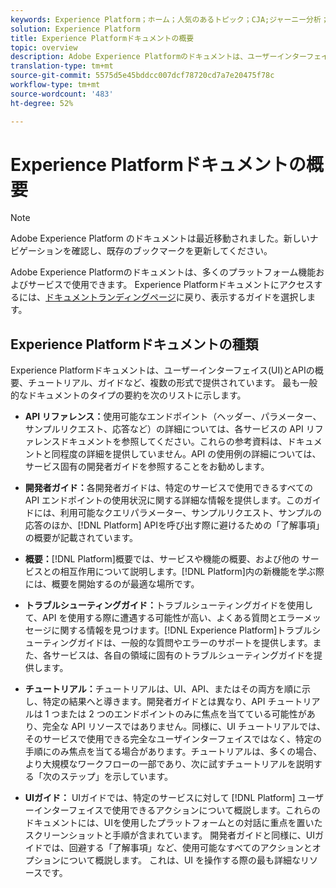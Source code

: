 ```yaml
---
keywords: Experience Platform；ホーム；人気のあるトピック；CJA;ジャーニー分析；顧客ジャーニー分析；キャンペーンの調整；オーケストレーション；顧客ジャーニー;ジャーニー;ジャーニーの調整；機能；ワークフロー
solution: Experience Platform
title: Experience Platformドキュメントの概要
topic: overview
description: Adobe Experience Platformのドキュメントは、ユーザーインターフェイスと API の両方の概要、チュートリアル、ガイドなど、複数の形式で提供されています。Experience Platformサービスで使用できる最も一般的なドキュメントの種類を簡単に説明します。
translation-type: tm+mt
source-git-commit: 5575d5e45bddcc007dcf78720cd7a7e20475f78c
workflow-type: tm+mt
source-wordcount: '483'
ht-degree: 52%

---
```



# Experience Platformドキュメントの概要

>[!NOTE]
>
>Adobe Experience Platform のドキュメントは最近移動されました。新しいナビゲーションを確認し、既存のブックマークを更新してください。

Adobe Experience Platformのドキュメントは、多くのプラットフォーム機能およびサービスで使用できます。 Experience Platformドキュメントにアクセスするには、[ドキュメントランディングページ](https://experienceleague.adobe.com/docs/experience-platform.html)に戻り、表示するガイドを選択します。

## Experience Platformドキュメントの種類

Experience Platformドキュメントは、ユーザーインターフェイス(UI)とAPIの概要、チュートリアル、ガイドなど、複数の形式で提供されています。 最も一般的なドキュメントのタイプの要約を次のリストに示します。

* **API リファレンス：**&#x200B;使用可能なエンドポイント（ヘッダー、パラメーター、サンプルリクエスト、応答など）の詳細については、各サービスの API リファレンスドキュメントを参照してください。これらの参考資料は、ドキュメントと同程度の詳細を提供していません。API の使用例の詳細については、サービス固有の開発者ガイドを参照することをお勧めします。

* **開発者ガイド：**&#x200B;各開発者ガイドは、特定のサービスで使用できるすべての API エンドポイントの使用状況に関する詳細な情報を提供します。このガイドには、利用可能なクエリパラメーター、サンプルリクエスト、サンプルの応答のほか、[!DNL Platform] APIを呼び出す際に避けるための「了解事項」の概要が記載されています。

* **概要：**[!DNL Platform]概要では、サービスや機能の概要、および他の サービスとの相互作用について説明します。[!DNL Platform]内の新機能を学ぶ際には、概要を開始するのが最適な場所です。

* **トラブルシューティングガイド：**&#x200B;トラブルシューティングガイドを使用して、API を使用する際に遭遇する可能性が高い、よくある質問とエラーメッセージに関する情報を見つけます。[!DNL Experience Platform]トラブルシューティングガイドは、一般的な質問やエラーのサポートを提供します。また、各サービスは、各自の領域に固有のトラブルシューティングガイドを提供します。

* **チュートリアル：**&#x200B;チュートリアルは、UI、API、またはその両方を順に示し、特定の結果へと導きます。開発者ガイドとは異なり、API チュートリアルは 1 つまたは 2 つのエンドポイントのみに焦点を当てている可能性があり、完全な API リソースではありません。同様に、UI チュートリアルでは、そのサービスで使用できる完全なユーザインターフェイスではなく、特定の手順にのみ焦点を当てる場合があります。チュートリアルは、多くの場合、より大規模なワークフローの一部であり、次に試すチュートリアルを説明する「次のステップ」を示しています。

* **UIガイド：** UIガイドでは、特定のサービスに対して [!DNL Platform] ユーザーインターフェイスで使用できるアクションについて概説します。これらのドキュメントには、UIを使用したプラットフォームとの対話に重点を置いたスクリーンショットと手順が含まれています。 開発者ガイドと同様に、UIガイドでは、回避する「了解事項」など、使用可能なすべてのアクションとオプションについて概説します。 これは、UI を操作する際の最も詳細なリソースです。

